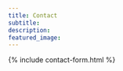 ```yaml
---
title: Contact
subtitle: 
description:
featured_image:
---
```


{% include contact-form.html %}

<!--[Formspree](https://formspree.io/create/jekyllthemes)-->
